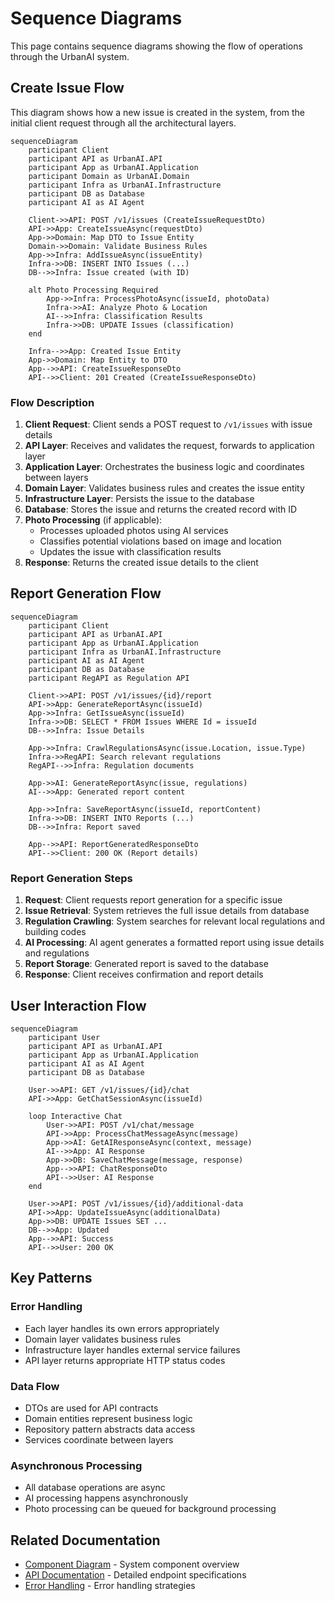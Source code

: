 # Sequence Diagrams

This page contains sequence diagrams showing the flow of operations through the UrbanAI system.

## Create Issue Flow

This diagram shows how a new issue is created in the system, from the initial client request through all the architectural layers.

```mermaid
sequenceDiagram
    participant Client
    participant API as UrbanAI.API
    participant App as UrbanAI.Application
    participant Domain as UrbanAI.Domain
    participant Infra as UrbanAI.Infrastructure
    participant DB as Database
    participant AI as AI Agent

    Client->>API: POST /v1/issues (CreateIssueRequestDto)
    API->>App: CreateIssueAsync(requestDto)
    App->>Domain: Map DTO to Issue Entity
    Domain->>Domain: Validate Business Rules
    App->>Infra: AddIssueAsync(issueEntity)
    Infra->>DB: INSERT INTO Issues (...)
    DB-->>Infra: Issue created (with ID)
    
    alt Photo Processing Required
        App->>Infra: ProcessPhotoAsync(issueId, photoData)
        Infra->>AI: Analyze Photo & Location
        AI-->>Infra: Classification Results
        Infra->>DB: UPDATE Issues (classification)
    end
    
    Infra-->>App: Created Issue Entity
    App->>Domain: Map Entity to DTO
    App-->>API: CreateIssueResponseDto
    API-->>Client: 201 Created (CreateIssueResponseDto)
```

### Flow Description

1. **Client Request**: Client sends a POST request to `/v1/issues` with issue details
2. **API Layer**: Receives and validates the request, forwards to application layer
3. **Application Layer**: Orchestrates the business logic and coordinates between layers
4. **Domain Layer**: Validates business rules and creates the issue entity
5. **Infrastructure Layer**: Persists the issue to the database
6. **Database**: Stores the issue and returns the created record with ID
7. **Photo Processing** (if applicable): 
   - Processes uploaded photos using AI services
   - Classifies potential violations based on image and location
   - Updates the issue with classification results
8. **Response**: Returns the created issue details to the client

## Report Generation Flow

```mermaid
sequenceDiagram
    participant Client
    participant API as UrbanAI.API
    participant App as UrbanAI.Application
    participant Infra as UrbanAI.Infrastructure
    participant AI as AI Agent
    participant DB as Database
    participant RegAPI as Regulation API

    Client->>API: POST /v1/issues/{id}/report
    API->>App: GenerateReportAsync(issueId)
    App->>Infra: GetIssueAsync(issueId)
    Infra->>DB: SELECT * FROM Issues WHERE Id = issueId
    DB-->>Infra: Issue Details
    
    App->>Infra: CrawlRegulationsAsync(issue.Location, issue.Type)
    Infra->>RegAPI: Search relevant regulations
    RegAPI-->>Infra: Regulation documents
    
    App->>AI: GenerateReportAsync(issue, regulations)
    AI-->>App: Generated report content
    
    App->>Infra: SaveReportAsync(issueId, reportContent)
    Infra->>DB: INSERT INTO Reports (...)
    DB-->>Infra: Report saved
    
    App-->>API: ReportGeneratedResponseDto
    API-->>Client: 200 OK (Report details)
```

### Report Generation Steps

1. **Request**: Client requests report generation for a specific issue
2. **Issue Retrieval**: System retrieves the full issue details from database
3. **Regulation Crawling**: System searches for relevant local regulations and building codes
4. **AI Processing**: AI agent generates a formatted report using issue details and regulations
5. **Report Storage**: Generated report is saved to the database
6. **Response**: Client receives confirmation and report details

## User Interaction Flow

```mermaid
sequenceDiagram
    participant User
    participant API as UrbanAI.API
    participant App as UrbanAI.Application
    participant AI as AI Agent
    participant DB as Database

    User->>API: GET /v1/issues/{id}/chat
    API->>App: GetChatSessionAsync(issueId)
    
    loop Interactive Chat
        User->>API: POST /v1/chat/message
        API->>App: ProcessChatMessageAsync(message)
        App->>AI: GetAIResponseAsync(context, message)
        AI-->>App: AI Response
        App->>DB: SaveChatMessage(message, response)
        App-->>API: ChatResponseDto
        API-->>User: AI Response
    end
    
    User->>API: POST /v1/issues/{id}/additional-data
    API->>App: UpdateIssueAsync(additionalData)
    App->>DB: UPDATE Issues SET ...
    DB-->>App: Updated
    App-->>API: Success
    API-->>User: 200 OK
```

## Key Patterns

### Error Handling
- Each layer handles its own errors appropriately
- Domain layer validates business rules
- Infrastructure layer handles external service failures
- API layer returns appropriate HTTP status codes

### Data Flow
- DTOs are used for API contracts
- Domain entities represent business logic
- Repository pattern abstracts data access
- Services coordinate between layers

### Asynchronous Processing
- All database operations are async
- AI processing happens asynchronously
- Photo processing can be queued for background processing

## Related Documentation

- [Component Diagram](/Architecture/Component-Diagram) - System component overview
- [API Documentation](/API) - Detailed endpoint specifications
- [Error Handling](/Architecture/Error-Handling) - Error handling strategies
